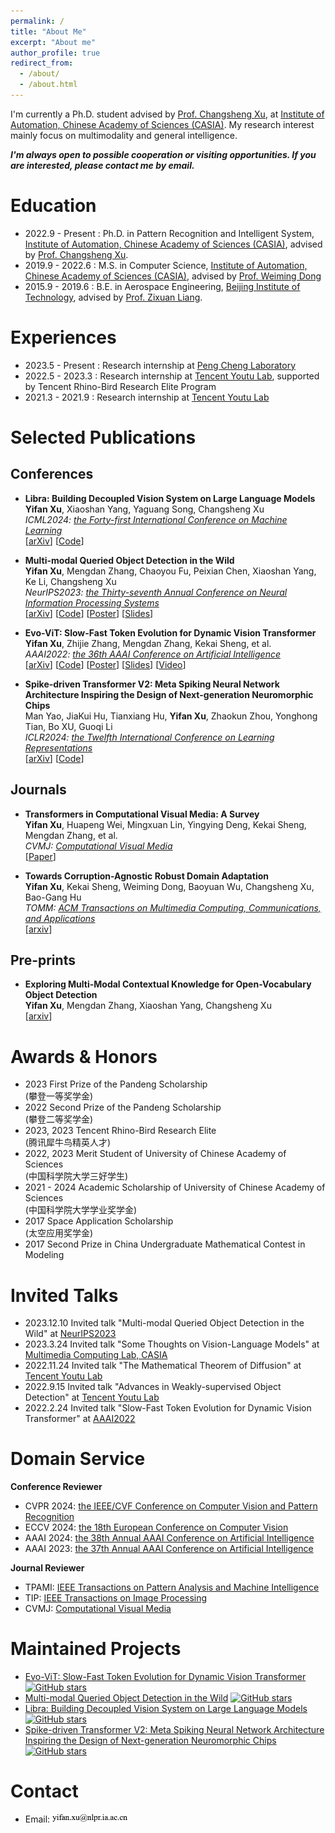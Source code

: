 ```yaml
---
permalink: /
title: "About Me"
excerpt: "About me"
author_profile: true
redirect_from: 
  - /about/
  - /about.html
---
```



<!-- I’m currently a Ph.D. student in Computer Science advised by [Prof. Jianbin Jiao](https://people.ucas.edu.cn/~jiaojianbin), at [Pattern Recognition and Intelligent System Development Laboratory](http://lamp.ucas.ac.cn/), [School of Emergency Management Science and Engineering, University of Chinese Academy of Sciences](https://emse.ucas.edu.cn/index.php/zh).  -->


I'm currently a Ph.D. student advised by [Prof. Changsheng Xu](http://scholar.google.com.sg/citations?user=hI9NRDkAAAAJ&hl=zh-CN), at [Institute of Automation, Chinese Academy of Sciences (CASIA)](http://english.ia.cas.cn). My research interest mainly focus on multimodality and general intelligence.

***I'm always open to possible cooperation or visiting opportunities. If you are interested, please contact me by email.***


Education
======
* 2022.9 - Present : Ph.D. in Pattern Recognition and Intelligent System, [Institute of Automation, Chinese Academy of Sciences (CASIA)](http://english.ia.cas.cn), advised by [Prof. Changsheng Xu](http://scholar.google.com.sg/citations?user=hI9NRDkAAAAJ&hl=en).
* 2019.9 - 2022.6 :  M.S. in Computer Science, [Institute of Automation, Chinese Academy of Sciences (CASIA)](http://english.ia.cas.cn), advised by [Prof. Weiming Dong](https://scholar.google.com/citations?user=WKGx4k8AAAAJ&hl=en)
* 2015.9 - 2019.6 : B.E. in Aerospace Engineering, [Beijing Institute of Technology](https://english.bit.edu.cn), advised by [Prof. Zixuan Liang](https://scholar.google.com/citations?user=0Cc5DyMAAAAJ&hl=en).


Experiences
======
* 2023.5 - Present : Research internship at [Peng Cheng Laboratory](http://www.ia.cas.cn/)
* 2022.5 - 2023.3 : Research internship at [Tencent Youtu Lab](https://github.com/TencentYoutuResearch), supported by Tencent Rhino-Bird Research Elite Program
* 2021.3 - 2021.9 : Research internship at [Tencent Youtu Lab](https://github.com/TencentYoutuResearch)


Selected Publications
======


## Conferences

* **Libra: Building Decoupled Vision System on Large Language Models**<br>
  **Yifan Xu**, Xiaoshan Yang, Yaguang Song, Changsheng Xu<br>
  *ICML2024: [the Forty-first International Conference on Machine Learning](https://icml.cc)*<br>
  [[arXiv](https://arxiv.org/pdf/2405.10140)] [[Code](https://github.com/YifanXu74/Libra)]

* **Multi-modal Queried Object Detection in the Wild**<br>
  **Yifan Xu**, Mengdan Zhang, Chaoyou Fu, Peixian Chen, Xiaoshan Yang, Ke Li, Changsheng Xu<br>
  *NeurIPS2023: [the Thirty-seventh Annual Conference on Neural Information Processing Systems](https://neurips.cc/Conferences/2023)*<br>
  [[arXiv](https://arxiv.org/pdf/2305.18980)] [[Code](https://github.com/YifanXu74/MQ-Det)] [[Poster](https://neurips.cc/media/PosterPDFs/NeurIPS%202023/70811.png?t=1697201421.7118683)] [[Slides](https://yifanxu74.github.io/files/mqdet-slides.pdf)]

* **Evo-ViT: Slow-Fast Token Evolution for Dynamic Vision Transformer**<br>
  **Yifan Xu**, Zhijie Zhang, Mengdan Zhang, Kekai Sheng, et al.<br>
  *AAAI2022: [the 36th AAAI Conference on Artificial Intelligence](https://aaai.org/conference/aaai/aaai-22/)*<br>
  [[arXiv](https://arxiv.org/pdf/2108.01390)] [[Code](https://github.com/YifanXu74/Evo-ViT)] [[Poster](https://yifanxu74.github.io/files/evo-vit-poster.pdf)] [[Slides](https://aaai-2022.virtualchair.net/poster_aaai1350)] [[Video](https://aaai-2022.virtualchair.net/poster_aaai1350)]


* **Spike-driven Transformer V2: Meta Spiking Neural Network Architecture Inspiring the Design of Next-generation Neuromorphic Chips**<br>
  Man Yao, JiaKui Hu, Tianxiang Hu, **Yifan Xu**, Zhaokun Zhou, Yonghong Tian, Bo XU, Guoqi Li<br>
  *ICLR2024: [the Twelfth International Conference on Learning Representations](https://iclr.cc)*<br>
  [[arXiv](https://arxiv.org/pdf/2404.03663)] [[Code](https://github.com/BICLab/Spike-Driven-Transformer-V2)]

## Journals

* **Transformers in Computational Visual Media: A Survey**<br>
  **Yifan Xu**, Huapeng Wei, Mingxuan Lin, Yingying Deng, Kekai Sheng, Mengdan Zhang, et al.<br>
  *CVMJ: [Computational Visual Media](https://link.springer.com/journal/41095)*<br>
  [[Paper](https://link.springer.com/article/10.1007/s41095-021-0247-3)]

* **Towards Corruption-Agnostic Robust Domain Adaptation**<br>
  **Yifan Xu**, Kekai Sheng, Weiming Dong, Baoyuan Wu, Changsheng Xu, Bao-Gang Hu<br>
  *TOMM: [ACM Transactions on Multimedia Computing, Communications, and Applications](https://dl.acm.org/journal/tomm)*<br>
  [[arxiv](https://arxiv.org/pdf/2104.10376)]

## Pre-prints

* **Exploring Multi-Modal Contextual Knowledge for Open-Vocabulary Object Detection**<br>
  **Yifan Xu**, Mengdan Zhang, Xiaoshan Yang, Changsheng Xu<br>
  [[arxiv](https://arxiv.org/pdf/2104.10376)]


Awards & Honors
======

* 2023 First Prize of the Pandeng Scholarship<br>
  (攀登一等奖学金)
* 2022 Second Prize of the Pandeng Scholarship<br>
  (攀登二等奖学金)
* 2023, 2023 Tencent Rhino-Bird Research Elite <br>
  (腾讯犀牛鸟精英人才)
* 2022, 2023 Merit Student of University of Chinese Academy of Sciences <br>
  (中国科学院大学三好学生)
* 2021 - 2024 Academic Scholarship of University of Chinese Academy of Sciences <br>
  (中国科学院大学学业奖学金)
* 2017 Space Application Scholarship <br>
  (太空应用奖学金)
* 2017 Second Prize in China Undergraduate Mathematical Contest in Modeling


Invited Talks
======
* 2023.12.10 Invited talk "Multi-modal Queried Object Detection in the Wild" at [NeurIPS2023](https://neurips.cc/Conferences/2023)<br>
* 2023.3.24 Invited talk "Some Thoughts on Vision-Language Models" at [Multimedia Computing Lab, CASIA](https://nlpr.ia.ac.cn/mmc/people.html)<br>
* 2022.11.24 Invited talk "The Mathematical Theorem of Diffusion" at [Tencent Youtu Lab](https://open.youtu.qq.com/#/open)<br>
* 2022.9.15 Invited talk "Advances in Weakly-supervised Object Detection" at [Tencent Youtu Lab](https://open.youtu.qq.com/#/open)<br>
* 2022.2.24  Invited talk "Slow-Fast Token Evolution for Dynamic Vision Transformer" at [AAAI2022](https://aaai.org/conference/aaai/aaai-22/)<br>


Domain Service
======
**Conference Reviewer**

* CVPR 2024: [the IEEE/CVF Conference on Computer Vision and Pattern Recognition](https://cvpr.thecvf.com)
* ECCV 2024: [the 18th European Conference on Computer Vision](https://eccv.ecva.net)
* AAAI 2024: [the 38th Annual AAAI Conference on Artificial Intelligence](https://aaai.org/aaai-conference/)
* AAAI 2023: [the 37th Annual AAAI Conference on Artificial Intelligence](https://aaai-23.aaai.org)

**Journal Reviewer**
* TPAMI: [IEEE Transactions on Pattern Analysis and Machine Intelligence](https://ieeexplore.ieee.org/xpl/RecentIssue.jsp?punumber=34)
* TIP: [IEEE Transactions on Image Processing](https://signalprocessingsociety.org/publications-resources/ieee-transactions-image-processing)
* CVMJ: [Computational Visual Media](https://link.springer.com/journal/41095)

Maintained Projects
======
* [Evo-ViT: Slow-Fast Token Evolution for Dynamic Vision Transformer](https://github.com/YifanXu74/Evo-ViT)  [![GitHub stars](https://img.shields.io/github/stars/YifanXu74/Evo-ViT)](https://github.com/YifanXu74/Evo-ViT/stargazers)
* [Multi-modal Queried Object Detection in the Wild](https://github.com/YifanXu74/MQ-Det)  [![GitHub stars](https://img.shields.io/github/stars/YifanXu74/MQ-Det)](https://github.com/YifanXu74/MQ-Det/stargazers)
* [Libra: Building Decoupled Vision System on Large Language Models](https://github.com/YifanXu74/Libra)  [![GitHub stars](https://img.shields.io/github/stars/YifanXu74/Libra)](https://github.com/YifanXu74/Libra/stargazers)
* [Spike-driven Transformer V2: Meta Spiking Neural Network Architecture Inspiring the Design of Next-generation Neuromorphic Chips](https://github.com/BICLab/Spike-Driven-Transformer-V2)  [![GitHub stars](https://img.shields.io/github/stars/BICLab/Spike-Driven-Transformer-V2)](https://github.com/BICLab/Spike-Driven-Transformer-V2/stargazers)


Contact
======
* Email: <img src="images/emal.png" width="25%">
